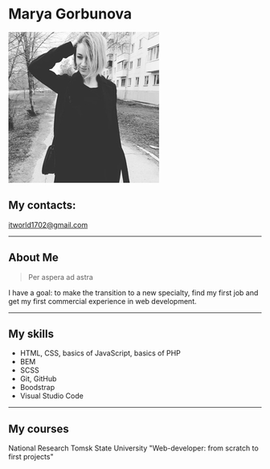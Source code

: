 # Marya Gorbunova

![](img/avatar.jpg)

## My contacts:
itworld1702@gmail.com

***

## About Me
>Per aspera ad astra  

I have a goal: to make the transition to a new specialty, find my first job and get my first commercial experience in web development.
***
## My skills
- HTML, CSS, basics of JavaScript, basics of PHP
- BEM
- SCSS
- Git, GitHub
- Boodstrap
- Visual Studio Code
***

## My courses
National Research Tomsk State University  "Web-developer: from scratch to first projects"



